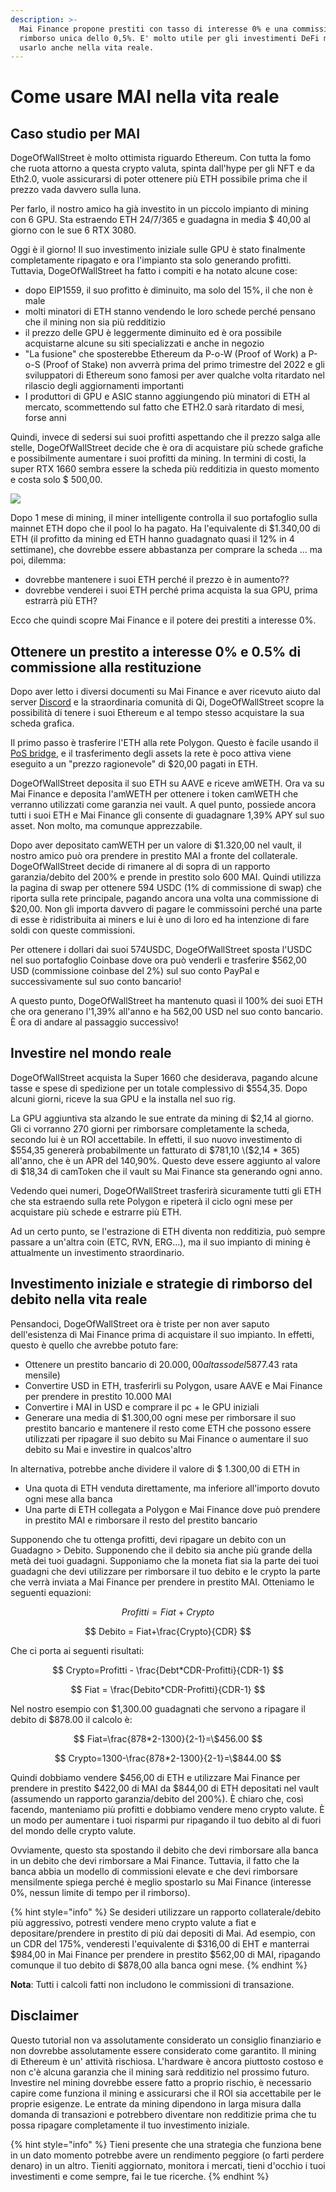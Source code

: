 ```yaml
---
description: >-
  Mai Finance propone prestiti con tasso di interesse 0% e una commissione di
  rimborso unica dello 0,5%. E' molto utile per gli investimenti DeFi ma puoi
  usarlo anche nella vita reale.
---
```


# Come usare MAI nella vita reale

## Caso studio per MAI

DogeOfWallStreet è molto ottimista riguardo Ethereum. Con tutta la fomo che ruota attorno a questa crypto valuta,  spinta dall'hype per gli NFT e da Eth2.0, vuole assicurarsi di poter ottenere più ETH possibile prima che il prezzo vada davvero sulla luna.

Per farlo, il nostro amico ha già investito in un piccolo impianto di mining con 6 GPU. Sta estraendo ETH 24/7/365 e guadagna in media $ 40,00 al giorno con le sue 6 RTX 3080.

Oggi è il giorno! Il suo investimento iniziale sulle GPU è stato finalmente completamente ripagato e ora l'impianto sta solo generando profitti. Tuttavia, DogeOfWallStreet ha fatto i compiti e ha notato alcune cose:

* dopo EIP1559, il suo profitto è diminuito, ma solo del 15%, il che non è male
* molti minatori di ETH stanno vendendo le loro schede perché pensano che il mining non sia più redditizio
* il prezzo delle GPU è leggermente diminuito ed è ora possibile acquistarne alcune su siti specializzati e anche in negozio
* "La fusione" che sposterebbe Ethereum da P-o-W \(Proof of Work\) a P-o-S \(Proof of Stake\) non avverrà prima del primo trimestre del 2022 e gli sviluppatori di Ethereum sono famosi per aver qualche volta ritardato nel rilascio degli aggiornamenti importanti
* I produttori di GPU e ASIC stanno aggiungendo più minatori di ETH al mercato, scommettendo sul fatto che ETH2.0 sarà ritardato di mesi, forse anni

Quindi, invece di sedersi sui suoi profitti aspettando che il prezzo salga alle stelle, DogeOfWallStreet decide che è ora di acquistare più schede grafiche e possibilmente aumentare i suoi profitti da mining. In termini di costi, la super RTX 1660 sembra essere la scheda più redditizia in questo momento e costa solo $ 500,00.

![](.gitbook/assets/screen-shot-2021-08-13-at-12.07.41-pm.png)

Dopo 1 mese di mining, il miner intelligente controlla il suo portafoglio sulla mainnet ETH dopo che il pool lo ha pagato. Ha l'equivalente di $1.340,00 di ETH \(il profitto da mining ed ETH hanno guadagnato quasi il 12% in 4 settimane\), che dovrebbe essere abbastanza per comprare la scheda ... ma poi, dilemma:

* dovrebbe mantenere i suoi ETH perché il prezzo è in aumento??
* dovrebbe venderei i suoi ETH perché prima acquista la sua GPU, prima estrarrà più ETH?

Ecco che quindi scopre Mai Finance e il potere dei prestiti a interesse 0%.

## Ottenere un prestito a interesse 0% e 0.5% di commissione alla restituzione

Dopo aver letto i diversi documenti su Mai Finance e aver ricevuto aiuto dal server [Discord](https://discord.gg/mQq55j65xJ) e la straordinaria comunità di Qi, DogeOfWallStreet scopre la possibilità di tenere i suoi Ethereum e al tempo stesso acquistare la sua scheda grafica.

Il primo passo è trasferire l'ETH alla rete Polygon. Questo è facile usando il [PoS bridge](https://wallet.matic.network/bridge), e il trasferimento degli assets la rete è poco attiva viene eseguito a un "prezzo ragionevole" di $20,00 pagati in ETH.

DogeOfWallStreet deposita il suo ETH su AAVE e riceve amWETH. Ora va su Mai Finance e deposita l'amWETH per ottenere i token camWETH che verranno utilizzati come garanzia nei vault. A quel punto, possiede ancora tutti i suoi ETH e Mai Finance gli consente di guadagnare 1,39% APY sul suo asset. Non molto, ma comunque apprezzabile.

Dopo aver depositato camWETH per un valore di $1.320,00 nel vault, il nostro amico può ora prendere in prestito MAI a fronte del collaterale. DogeOfWallStreet decide di rimanere al di sopra di un rapporto garanzia/debito del 200% e prende in prestito solo 600 MAI. Quindi utilizza la pagina di swap per ottenere 594 USDC \(1% di commissione di swap\) che riporta sulla rete principale, pagando ancora una volta una commissione di $20,00. Non gli importa davvero di pagare le commissoini perché una parte di esse è ridistribuita ai miners e lui è uno di loro ed ha intenzione di fare soldi con queste commissioni.

Per ottenere i dollari dai suoi 574USDC, DogeOfWallStreet sposta l'USDC nel suo portafoglio Coinbase dove ora può venderli e trasferire $562,00 USD \(commissione coinbase del 2%\) sul suo conto PayPal e successivamente sul suo conto bancario!

A questo punto, DogeOfWallStreet ha mantenuto quasi il 100% dei suoi ETH che ora generano l'1,39% all'anno e ha 562,00 USD nel suo conto bancario. È ora di andare al passaggio successivo!

## Investire nel mondo reale

DogeOfWallStreet acquista la Super 1660 che desiderava, pagando alcune tasse e spese di spedizione per un totale complessivo di $554,35. Dopo alcuni giorni, riceve la sua GPU e la installa nel suo rig.

La GPU aggiuntiva sta alzando le sue entrate da mining di $2,14 al giorno. Gli ci vorranno 270 giorni per rimborsare completamente la scheda, secondo lui è un ROI accettabile. In effetti, il suo nuovo investimento di $554,35 genererà probabilmente un fatturato di $781,10 \($2,14 \* 365\) all'anno, che è un APR del 140,90%. Questo deve essere aggiunto al valore di $18,34 di camToken che il vault su Mai Finance sta generando ogni anno.

Vedendo quei numeri, DogeOfWallStreet trasferirà sicuramente tutti gli ETH che sta estraendo sulla rete Polygon e ripeterà il ciclo ogni mese per acquistare più schede e estrarre più ETH.

Ad un certo punto, se l'estrazione di ETH diventa non redditizia, può sempre passare a un'altra coin \(ETC, RVN, ERG...\), ma il suo impianto di mining è attualmente un investimento straordinario.

## Investimento iniziale e strategie di rimborso del debito nella vita reale

Pensandoci, DogeOfWallStreet ora è triste per non aver saputo dell'esistenza di Mai Finance prima di acquistare il suo impianto. In effetti, questo è quello che avrebbe potuto fare:

* Ottenere un prestito bancario di $20.000,00 al tasso del 5% e un ammortamento di 2 anni \($877.43 rata mensile\)
* Convertire USD in ETH, trasferirli su Polygon, usare AAVE e Mai Finance per prendere in prestito 10.000 MAI
* Convertire i MAI in USD e comprare il pc + le GPU iniziali
* Generare una media di $1.300,00 ogni mese per rimborsare il suo prestito bancario e mantenere il resto come ETH che possono essere utilizzati per ripagare il suo debito su Mai Finance o aumentare il suo debito su Mai e investire in qualcos'altro

In alternativa, potrebbe anche dividere il valore di $ 1.300,00 di ETH in

* Una quota di ETH venduta direttamente, ma inferiore all'importo dovuto ogni mese alla banca
* Una parte di ETH collegata a Polygon e Mai Finance dove può prendere in prestito MAI e rimborsare il resto del prestito bancario

Supponendo che tu ottenga profitti, devi ripagare un debito con un Guadagno &gt; Debito. Supponendo che il debito sia anche più grande della metà dei tuoi guadagni. Supponiamo che la moneta fiat sia la parte dei tuoi guadagni che devi utilizzare per rimborsare il tuo debito e le crypto la parte che verrà inviata a Mai Finance per prendere in prestito MAI. Otteniamo le seguenti equazioni:

$$
Profitti = Fiat + Crypto
$$

$$
Debito = Fiat+\frac{Crypto}{CDR}
$$

Che ci porta ai seguenti risultati:

$$
Crypto=Profitti - \frac{Debt*CDR-Profitti}{CDR-1}
$$

$$
Fiat = \frac{Debito*CDR-Profitti}{CDR-1}
$$

Nel nostro esempio con $1,300.00 guadagnati che servono a ripagare il debito di $878.00 il calcolo è:

$$
Fiat=\frac{878*2-1300}{2-1}=\$456.00
$$

$$
Crypto=1300-\frac{878*2-1300}{2-1}=\$844.00
$$

Quindi dobbiamo vendere $456,00 di ETH e utilizzare Mai Finance per prendere in prestito $422,00 di MAI da $844,00 di ETH depositati nel vault \(assumendo un rapporto garanzia/debito del 200%\). È chiaro che, così facendo, manteniamo più profitti e dobbiamo vendere meno crypto valute. È un modo per aumentare i tuoi risparmi pur ripagando il tuo debito al di fuori del mondo delle crypto valute.

Ovviamente, questo sta spostando il debito che devi rimborsare alla banca in un debito che devi rimborsare a Mai Finance. Tuttavia, il fatto che la banca abbia un modello di commissioni elevate e che devi rimborsare mensilmente spiega perché è meglio spostarlo su Mai Finance \(interesse 0%, nessun limite di tempo per il rimborso\).

{% hint style="info" %}
Se desideri utilizzare un rapporto collaterale/debito più aggressivo, potresti vendere meno crypto valute a fiat e depositare/prendere in prestito di più dai depositi di Mai. Ad esempio, con un CDR del 175%, venderesti l'equivalente di $316,00 di EHT e manterrai $984,00 in Mai Finance per prendere in prestito $562,00 di MAI, ripagando comunque il tuo debito di $878,00 alla banca ogni mese.
{% endhint %}

**Nota**: Tutti i calcoli fatti non includono le commissioni di transazione.

## Disclaimer

Questo tutorial non va assolutamente considerato un consiglio finanziario e non dovrebbe assolutamente essere considerato come garantito. Il mining di Ethereum è un' attività rischiosa. L'hardware è ancora piuttosto costoso e non c'è alcuna garanzia che il mining sarà redditizio nel prossimo futuro. Investire nel mining dovrebbe essere fatto a proprio rischio, è necessario capire come funziona il mining e assicurarsi che il ROI sia accettabile per le proprie esigenze. Le entrate da mining dipendono in larga misura dalla domanda di transazioni e potrebbero diventare non redditizie prima che tu possa ripagare completamente il tuo investimento iniziale.

{% hint style="info" %}
Tieni presente che una strategia che funziona bene in un dato momento potrebbe avere un rendimento peggiore \(o farti perdere denaro\) in un altro. Tieniti aggiornato, monitora i mercati, tieni d'occhio i tuoi investimenti e come sempre, fai le tue ricerche.
{% endhint %}

